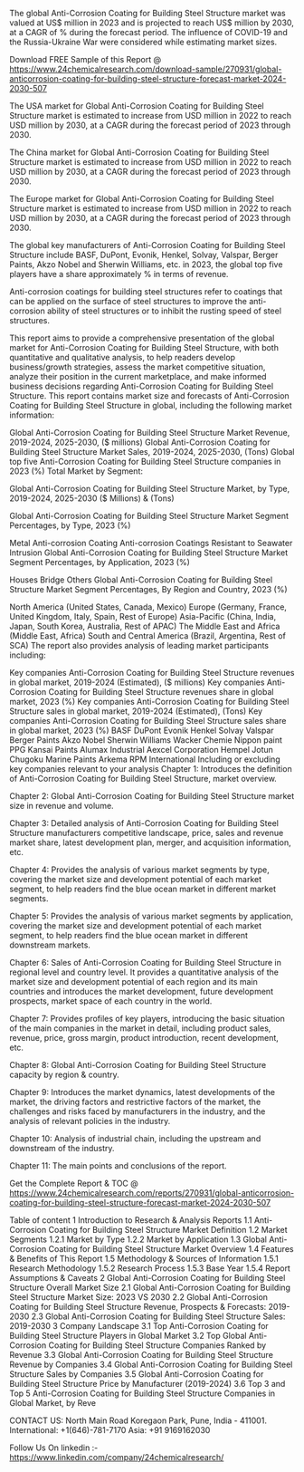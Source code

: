 The global Anti-Corrosion Coating for Building Steel Structure market was valued at US$ million in 2023 and is projected to reach US$ million by 2030, at a CAGR of % during the forecast period. The influence of COVID-19 and the Russia-Ukraine War were considered while estimating market sizes.

Download FREE Sample of this Report @ https://www.24chemicalresearch.com/download-sample/270931/global-anticorrosion-coating-for-building-steel-structure-forecast-market-2024-2030-507

The USA market for Global Anti-Corrosion Coating for Building Steel Structure market is estimated to increase from USD million in 2022 to reach USD million by 2030, at a CAGR during the forecast period of 2023 through 2030.

The China market for Global Anti-Corrosion Coating for Building Steel Structure market is estimated to increase from USD million in 2022 to reach USD million by 2030, at a CAGR during the forecast period of 2023 through 2030.

The Europe market for Global Anti-Corrosion Coating for Building Steel Structure market is estimated to increase from USD million in 2022 to reach USD million by 2030, at a CAGR during the forecast period of 2023 through 2030.

The global key manufacturers of Anti-Corrosion Coating for Building Steel Structure include BASF, DuPont, Evonik, Henkel, Solvay, Valspar, Berger Paints, Akzo Nobel and Sherwin Williams, etc. in 2023, the global top five players have a share approximately % in terms of revenue.

Anti-corrosion coatings for building steel structures refer to coatings that can be applied on the surface of steel structures to improve the anti-corrosion ability of steel structures or to inhibit the rusting speed of steel structures.

This report aims to provide a comprehensive presentation of the global market for Anti-Corrosion Coating for Building Steel Structure, with both quantitative and qualitative analysis, to help readers develop business/growth strategies, assess the market competitive situation, analyze their position in the current marketplace, and make informed business decisions regarding Anti-Corrosion Coating for Building Steel Structure. This report contains market size and forecasts of Anti-Corrosion Coating for Building Steel Structure in global, including the following market information:

Global Anti-Corrosion Coating for Building Steel Structure Market Revenue, 2019-2024, 2025-2030, ($ millions)
Global Anti-Corrosion Coating for Building Steel Structure Market Sales, 2019-2024, 2025-2030, (Tons)
Global top five Anti-Corrosion Coating for Building Steel Structure companies in 2023 (%)
Total Market by Segment:

Global Anti-Corrosion Coating for Building Steel Structure Market, by Type, 2019-2024, 2025-2030 ($ Millions) & (Tons)

Global Anti-Corrosion Coating for Building Steel Structure Market Segment Percentages, by Type, 2023 (%)

Metal Anti-corrosion Coating
Anti-corrosion Coatings Resistant to Seawater Intrusion
Global Anti-Corrosion Coating for Building Steel Structure Market Segment Percentages, by Application, 2023 (%)

Houses
Bridge
Others
Global Anti-Corrosion Coating for Building Steel Structure Market Segment Percentages, By Region and Country, 2023 (%)

North America (United States, Canada, Mexico)
Europe (Germany, France, United Kingdom, Italy, Spain, Rest of Europe)
Asia-Pacific (China, India, Japan, South Korea, Australia, Rest of APAC)
The Middle East and Africa (Middle East, Africa)
South and Central America (Brazil, Argentina, Rest of SCA)
The report also provides analysis of leading market participants including:

Key companies Anti-Corrosion Coating for Building Steel Structure revenues in global market, 2019-2024 (Estimated), ($ millions)
Key companies Anti-Corrosion Coating for Building Steel Structure revenues share in global market, 2023 (%)
Key companies Anti-Corrosion Coating for Building Steel Structure sales in global market, 2019-2024 (Estimated), (Tons)
Key companies Anti-Corrosion Coating for Building Steel Structure sales share in global market, 2023 (%)
BASF
DuPont
Evonik
Henkel
Solvay
Valspar
Berger Paints
Akzo Nobel
Sherwin Williams
Wacker Chemie
Nippon paint
PPG
Kansai Paints
Alumax Industrial
Aexcel Corporation
Hempel
Jotun
Chugoku Marine Paints
Arkema
RPM International
Including or excluding key companies relevant to your analysis
Chapter 1: Introduces the definition of Anti-Corrosion Coating for Building Steel Structure, market overview.

Chapter 2: Global Anti-Corrosion Coating for Building Steel Structure market size in revenue and volume.

Chapter 3: Detailed analysis of Anti-Corrosion Coating for Building Steel Structure manufacturers competitive landscape, price, sales and revenue market share, latest development plan, merger, and acquisition information, etc.

Chapter 4: Provides the analysis of various market segments by type, covering the market size and development potential of each market segment, to help readers find the blue ocean market in different market segments.

Chapter 5: Provides the analysis of various market segments by application, covering the market size and development potential of each market segment, to help readers find the blue ocean market in different downstream markets.

Chapter 6: Sales of Anti-Corrosion Coating for Building Steel Structure in regional level and country level. It provides a quantitative analysis of the market size and development potential of each region and its main countries and introduces the market development, future development prospects, market space of each country in the world.

Chapter 7: Provides profiles of key players, introducing the basic situation of the main companies in the market in detail, including product sales, revenue, price, gross margin, product introduction, recent development, etc.

Chapter 8: Global Anti-Corrosion Coating for Building Steel Structure capacity by region & country.

Chapter 9: Introduces the market dynamics, latest developments of the market, the driving factors and restrictive factors of the market, the challenges and risks faced by manufacturers in the industry, and the analysis of relevant policies in the industry.

Chapter 10: Analysis of industrial chain, including the upstream and downstream of the industry.

Chapter 11: The main points and conclusions of the report.

Get the Complete Report & TOC @ https://www.24chemicalresearch.com/reports/270931/global-anticorrosion-coating-for-building-steel-structure-forecast-market-2024-2030-507

Table of content
1 Introduction to Research & Analysis Reports
1.1 Anti-Corrosion Coating for Building Steel Structure Market Definition
1.2 Market Segments
1.2.1 Market by Type
1.2.2 Market by Application
1.3 Global Anti-Corrosion Coating for Building Steel Structure Market Overview
1.4 Features & Benefits of This Report
1.5 Methodology & Sources of Information
1.5.1 Research Methodology
1.5.2 Research Process
1.5.3 Base Year
1.5.4 Report Assumptions & Caveats
2 Global Anti-Corrosion Coating for Building Steel Structure Overall Market Size
2.1 Global Anti-Corrosion Coating for Building Steel Structure Market Size: 2023 VS 2030
2.2 Global Anti-Corrosion Coating for Building Steel Structure Revenue, Prospects & Forecasts: 2019-2030
2.3 Global Anti-Corrosion Coating for Building Steel Structure Sales: 2019-2030
3 Company Landscape
3.1 Top Anti-Corrosion Coating for Building Steel Structure Players in Global Market
3.2 Top Global Anti-Corrosion Coating for Building Steel Structure Companies Ranked by Revenue
3.3 Global Anti-Corrosion Coating for Building Steel Structure Revenue by Companies
3.4 Global Anti-Corrosion Coating for Building Steel Structure Sales by Companies
3.5 Global Anti-Corrosion Coating for Building Steel Structure Price by Manufacturer (2019-2024)
3.6 Top 3 and Top 5 Anti-Corrosion Coating for Building Steel Structure Companies in Global Market, by Reve

CONTACT US:
North Main Road Koregaon Park, Pune, India - 411001.
International: +1(646)-781-7170
Asia: +91 9169162030

Follow Us On linkedin :- https://www.linkedin.com/company/24chemicalresearch/
